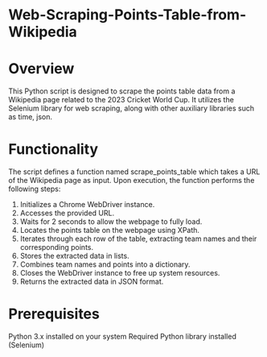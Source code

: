 # Web-Scraping-Points-Table-from-Wikipedia
# Overview
This Python script is designed to scrape the points table data from a Wikipedia page related to the 2023 Cricket World Cup. It utilizes the Selenium library for web scraping, along with other auxiliary libraries such as time, json.

# Functionality
The script defines a function named scrape_points_table which takes a URL of the Wikipedia page as input. Upon execution, the function performs the following steps:

1. Initializes a Chrome WebDriver instance.
2. Accesses the provided URL.
3. Waits for 2 seconds to allow the webpage to fully load.
4. Locates the points table on the webpage using XPath.
5. Iterates through each row of the table, extracting team names and their corresponding points.
6. Stores the extracted data in lists.
7. Combines team names and points into a dictionary.
8. Closes the WebDriver instance to free up system resources.
9. Returns the extracted data in JSON format.
# Prerequisites
Python 3.x installed on your system
Required Python library installed (Selenium)

